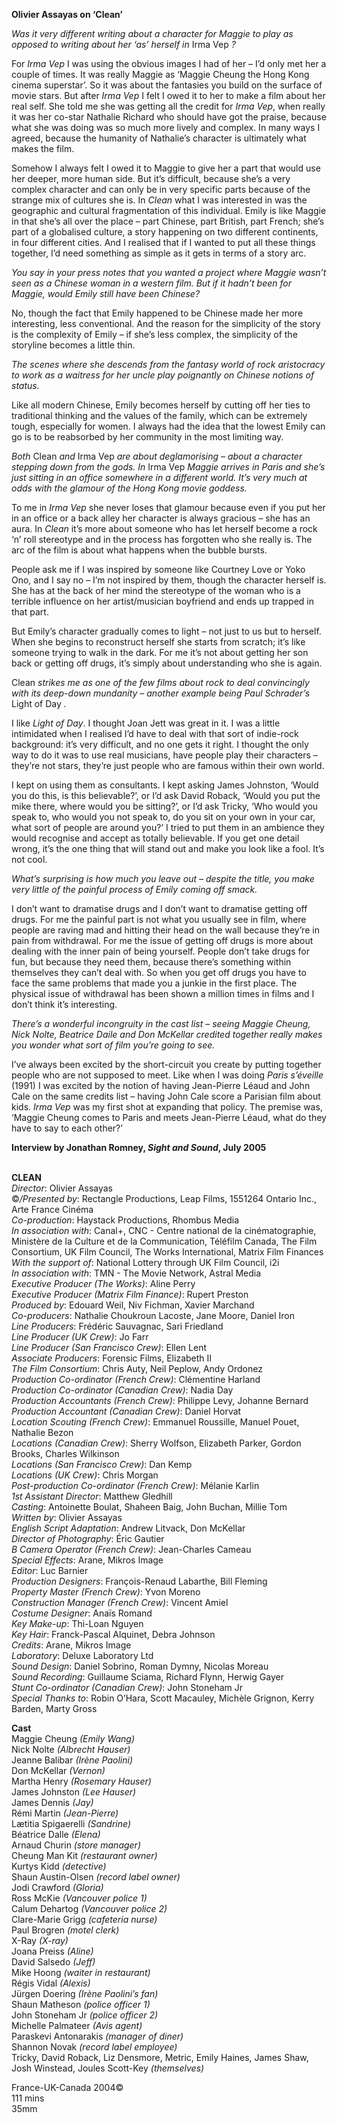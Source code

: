 
**Olivier Assayas on ‘Clean’**

_Was it very different writing about a character for Maggie to play as opposed to writing about her ‘as’ herself in_ Irma Vep _?_

For _Irma Vep_ I was using the obvious images I had of her – I’d only met her a couple of times. It was really Maggie as ‘Maggie Cheung the Hong Kong cinema superstar’. So it was about the fantasies you build on the surface of movie stars. But after _Irma Vep_ I felt I owed it to her to make a film about her real self. She told me she was getting all the credit for _Irma Vep_, when really it was her co-star Nathalie Richard who should have got the praise, because what she was doing was so much more lively and complex. In many ways I agreed, because the humanity of Nathalie’s character is ultimately what makes the film.

Somehow I always felt I owed it to Maggie to give her a part that would use her deeper, more human side. But it’s difficult, because she’s a very complex character and can only be in very specific parts because of the strange mix of cultures she is. In _Clean_ what I was interested in was the geographic and cultural fragmentation of this individual. Emily is like Maggie in that she’s all over the place – part Chinese, part British, part French; she’s part of a globalised culture, a story happening on two different continents, in four different cities. And I realised that if I wanted to put all these things together, I’d need something as simple as it gets in terms of a story arc.

_You say in your press notes that you wanted a project where Maggie wasn’t seen as a Chinese woman in a western film. But if it hadn’t been for Maggie, would Emily still have been Chinese?_

No, though the fact that Emily happened to be Chinese made her more interesting, less conventional. And the reason for the simplicity of the story is the complexity of Emily – if she’s less complex, the simplicity of the storyline becomes a little thin.

_The scenes where she descends from the fantasy world of rock aristocracy to work as a waitress for her uncle play poignantly on Chinese notions of status._

Like all modern Chinese, Emily becomes herself by cutting off her ties to traditional thinking and the values of the family, which can be extremely tough, especially for women. I always had the idea that the lowest Emily can go is to be reabsorbed by her community in the most limiting way.

_Both_ Clean _and_ Irma Vep _are about deglamorising – about a character stepping down from the gods. In_ Irma Vep _Maggie arrives in Paris and she’s just sitting in an office somewhere in a different world. It’s very much at odds with the glamour of the Hong Kong movie goddess._

To me in _Irma Vep_ she never loses that glamour because even if you put her in an office or a back alley her character is always gracious – she has an aura. In _Clean_ it’s more about someone who has let herself become a rock ‘n’ roll stereotype and in the process has forgotten who she really is. The arc of the film is about what happens when the bubble bursts.

People ask me if I was inspired by someone like Courtney Love or Yoko Ono, and I say no – I’m not inspired by them, though the character herself is. She has at the back of her mind the stereotype of the woman who is a terrible influence on her artist/musician boyfriend and ends up trapped in that part.

But Emily’s character gradually comes to light – not just to us but to herself. When she begins to reconstruct herself she starts from scratch; it’s like someone trying to walk in the dark. For me it’s not about getting her son back or getting off drugs, it’s simply about understanding who she is again.

Clean _strikes me as one of the few films about rock to deal convincingly with its deep-down mundanity – another example being Paul Schrader’s_ Light of Day _._

I like _Light of Day_. I thought Joan Jett was great in it. I was a little intimidated when I realised I’d have to deal with that sort of indie-rock background: it’s very difficult, and no one gets it right. I thought the only way to do it was to use real musicians, have people play their characters – they’re not stars, they’re just people who are famous within their own world.

I kept on using them as consultants. I kept asking James Johnston, ‘Would you do this, is this believable?’, or I’d ask David Roback, ‘Would you put the mike there, where would you be sitting?’, or I’d ask Tricky, ‘Who would you speak to, who would you not speak to, do you sit on your own in your car, what sort of people are around you?’ I tried to put them in an ambience they would recognise and accept as totally believable. If you get one detail wrong, it’s the one thing that will stand out and make you look like a fool. It’s not cool.

_What’s surprising is how much you leave out – despite the title, you make very little of the painful process of Emily coming off smack._

I don’t want to dramatise drugs and I don’t want to dramatise getting off drugs. For me the painful part is not what you usually see in film, where people are raving mad and hitting their head on the wall because they’re in pain from withdrawal. For me the issue of getting off drugs is more about dealing with the inner pain of being yourself. People don’t take drugs for fun, but because they need them, because there’s something within themselves they can’t deal with. So when you get off drugs you have to face the same problems that made you a junkie in the first place. The physical issue of withdrawal has been shown a million times in films and I don’t think it’s interesting.

_There’s a wonderful incongruity in the cast list – seeing Maggie Cheung, Nick Nolte, Beatrice Daile and Don McKellar credited together really makes you wonder what sort of film you’re going to see._

I’ve always been excited by the short-circuit you create by putting together people who are not supposed to meet. Like when I was doing _Paris s’éveille_ (1991) I was excited by the notion of having Jean-Pierre Léaud and John Cale on the same credits list – having John Cale score a Parisian film about kids. _Irma Vep_ was my first shot at expanding that policy. The premise was, ‘Maggie Cheung comes to Paris and meets Jean-Pierre Léaud, what do they have to say to each other?’

**Interview by Jonathan Romney, _Sight and Sound_, July 2005**
<br><br>

**CLEAN**  
_Director_: Olivier Assayas  
©_/Presented by_: Rectangle Productions, Leap Films, 1551264 Ontario Inc., Arte France Cinéma  
_Co-production_: Haystack Productions,  Rhombus Media  
_In association with_: Canal+, CNC - Centre national de la cinématographie, Ministère de la Culture et de la Communication, Téléfilm Canada, The Film Consortium, UK Film Council, The Works International, Matrix Film Finances  
_With the support of_:  National Lottery through UK Film Council, i2i  
_In association with_: TMN - The Movie Network, Astral Media  
_Executive Producer (The Works)_: Aline Perry  
_Executive Producer (Matrix Film Finance)_:  Rupert Preston  
_Produced by_: Edouard Weil, Niv Fichman,  Xavier Marchand  
_Co-producers_: Nathalie Choukroun Lacoste,  Jane Moore, Daniel Iron  
_Line Producers_: Frédéric Sauvagnac, Sari Friedland  
_Line Producer (UK Crew)_: Jo Farr  
_Line Producer (San Francisco Crew)_: Ellen Lent  
_Associate Producers_: Forensic Films, Elizabeth II  
_The Film Consortium_: Chris Auty, Neil Peplow,  Andy Ordonez  
_Production Co-ordinator (French Crew)_:  Clémentine Harland  
_Production Co-ordinator (Canadian Crew)_:  Nadia Day  
_Production Accountants (French Crew)_:  Philippe Levy, Johanne Bernard  
_Production Accountant (Canadian Crew)_:  Daniel Horvat  
_Location Scouting (French Crew)_:  Emmanuel Roussille, Manuel Pouet, Nathalie Bezon  
_Locations (Canadian Crew)_: Sherry Wolfson, Elizabeth Parker, Gordon Brooks, Charles Wilkinson  
_Locations (San Francisco Crew)_: Dan Kemp  
_Locations (UK Crew)_: Chris Morgan  
_Post-production Co-ordinator (French Crew)_: Mélanie Karlin  
_1st Assistant Director_: Matthew Gledhill  
_Casting_: Antoinette Boulat, Shaheen Baig,  John Buchan, Millie Tom  
_Written by_: Olivier Assayas  
_English Script Adaptation_: Andrew Litvack,  Don McKellar  
_Director of Photography_: Éric Gautier  
_B Camera Operator (French Crew)_:  Jean-Charles Cameau  
_Special Effects_: Arane, Mikros Image  
_Editor_: Luc Barnier  
_Production Designers_: François-Renaud Labarthe, Bill Fleming  
_Property Master (French Crew)_: Yvon Moreno  
_Construction Manager (French Crew)_: Vincent Amiel  
_Costume Designer_: Anaïs Romand  
_Key Make-up_: Thi-Loan Nguyen  
_Key Hair_: Franck-Pascal Alquinet, Debra Johnson  
_Credits_: Arane, Mikros Image  
_Laboratory_: Deluxe Laboratory Ltd  
_Sound Design_: Daniel Sobrino, Roman Dymny, Nicolas Moreau  
_Sound Recording_: Guillaume Sciama,  Richard Flynn, Herwig Gayer  
_Stunt Co-ordinator (Canadian Crew)_:  John Stoneham Jr  
_Special Thanks to_: Robin O’Hara, Scott Macauley, Michèle Grignon, Kerry Barden, Marty Gross  

**Cast**  
Maggie Cheung _(Emily Wang)_  
Nick Nolte _(Albrecht Hauser)_  
Jeanne Balibar _(Irène Paolini)_  
Don McKellar _(Vernon)_  
Martha Henry _(Rosemary Hauser)_  
James Johnston _(Lee Hauser)_  
James Dennis _(Jay)_  
Rémi Martin _(Jean-Pierre)_  
Lætitia Spigaerelli _(Sandrine)_  
Béatrice Dalle _(Elena)_  
Arnaud Churin _(store manager)_  
Cheung Man Kit _(restaurant owner)_  
Kurtys Kidd _(detective)_  
Shaun Austin-Olsen _(record label owner)_  
Jodi Crawford _(Gloria)_  
Ross McKie _(Vancouver police 1)_  
Calum Dehartog _(Vancouver police 2)_  
Clare-Marie Grigg _(cafeteria nurse)_  
Paul Brogren _(motel clerk)_  
X-Ray _(X-ray)_  
Joana Preiss _(Aline)_  
David Salsedo _(Jeff)_  
Mike Hoong _(waiter in restaurant)_  
Régis Vidal _(Alexis)_  
Jürgen Doering _(Irène Paolini’s fan)_  
Shaun Matheson _(police officer 1)_  
John Stoneham Jr _(police officer 2)_  
Michelle Palmateer _(Avis agent)_  
Paraskevi Antonarakis _(manager of diner)_  
Shannon Novak _(record label employee)_  
Tricky, David Roback, Liz Densmore, Metric,  Emily Haines, James Shaw, Josh Winstead,  Joules Scott-Key _(themselves)_

France-UK-Canada 2004©  
111 mins  
35mm
<br><br>
<!--stackedit_data:
eyJoaXN0b3J5IjpbLTEwMTc2NzU5MTVdfQ==
-->